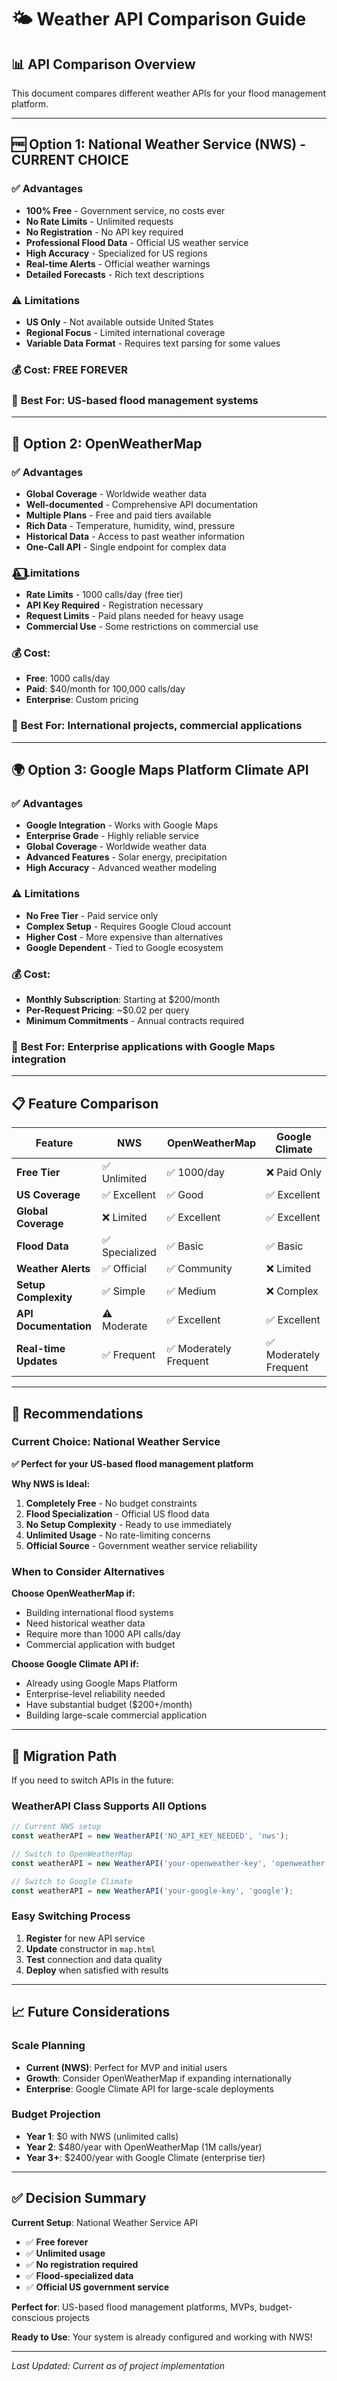 # 🌤️ Weather API Comparison Guide

## 📊 **API Comparison Overview**

This document compares different weather APIs for your flood management platform.

---

## 🆓 **Option 1: National Weather Service (NWS) - CURRENT CHOICE**

### ✅ **Advantages**
- **100% Free** - Government service, no costs ever
- **No Rate Limits** - Unlimited requests
- **No Registration** - No API key required
- **Professional Flood Data** - Official US weather service
- **High Accuracy** - Specialized for US regions
- **Real-time Alerts** - Official weather warnings
- **Detailed Forecasts** - Rich text descriptions

### ⚠️ **Limitations**
- **US Only** - Not available outside United States
- **Regional Focus** - Limited international coverage
- **Variable Data Format** - Requires text parsing for some values

### 💰 **Cost**: **FREE FOREVER**

### 🎯 **Best For**: US-based flood management systems

---

## 🔵 **Option 2: OpenWeatherMap**

### ✅ **Advantages**
- **Global Coverage** - Worldwide weather data
- **Well-documented** - Comprehensive API documentation
- **Multiple Plans** - Free and paid tiers available
- **Rich Data** - Temperature, humidity, wind, pressure
- **Historical Data** - Access to past weather information
- **One-Call API** - Single endpoint for complex data

### ⚠️⃣ **Limitations**
- **Rate Limits** - 1000 calls/day (free tier)
- **API Key Required** - Registration necessary
- **Request Limits** - Paid plans needed for heavy usage
- **Commercial Use** - Some restrictions on commercial use

### 💰 **Cost**:
- **Free**: 1000 calls/day
- **Paid**: $40/month for 100,000 calls/day
- **Enterprise**: Custom pricing

### 🎯 **Best For**: International projects, commercial applications

---

## 🌍 **Option 3: Google Maps Platform Climate API**

### ✅ **Advantages**
- **Google Integration** - Works with Google Maps
- **Enterprise Grade** - Highly reliable service
- **Global Coverage** - Worldwide weather data
- **Advanced Features** - Solar energy, precipitation
- **High Accuracy** - Advanced weather modeling

### ⚠️ **Limitations**
- **No Free Tier** - Paid service only
- **Complex Setup** - Requires Google Cloud account
- **Higher Cost** - More expensive than alternatives
- **Google Dependent** - Tied to Google ecosystem

### 💰 **Cost**:
- **Monthly Subscription**: Starting at $200/month
- **Per-Request Pricing**: ~$0.02 per query
- **Minimum Commitments** - Annual contracts required

### 🎯 **Best For**: Enterprise applications with Google Maps integration

---

## 📋 **Feature Comparison**

| Feature | NWS | OpenWeatherMap | Google Climate |
|---------|-----|----------------|----------------|
| **Free Tier** | ✅ Unlimited | ✅ 1000/day | ❌ Paid Only |
| **US Coverage** | ✅ Excellent | ✅ Good | ✅ Excellent |
| **Global Coverage** | ❌ Limited | ✅ Excellent | ✅ Excellent |
| **Flood Data** | ✅ Specialized | ✅ Basic | ✅ Basic |
| **Weather Alerts** | ✅ Official | ✅ Community | ❌ Limited |
| **Setup Complexity** | ✅ Simple | ✅ Medium | ❌ Complex |
| **API Documentation** | ⚠️ Moderate | ✅ Excellent | ✅ Excellent |
| **Real-time Updates** | ✅ Frequent | ✅ Moderately Frequent | ✅ Moderately Frequent |

---

## 🎯 **Recommendations**

### **Current Choice: National Weather Service**
**✅ Perfect for your US-based flood management platform**

**Why NWS is Ideal:**
1. **Completely Free** - No budget constraints
2. **Flood Specialization** - Official US flood data
3. **No Setup Complexity** - Ready to use immediately
4. **Unlimited Usage** - No rate-limiting concerns
5. **Official Source** - Government weather service reliability

### **When to Consider Alternatives**

**Choose OpenWeatherMap if:**
- Building international flood systems
- Need historical weather data
- Require more than 1000 API calls/day
- Commercial application with budget

**Choose Google Climate API if:**
- Already using Google Maps Platform
- Enterprise-level reliability needed
- Have substantial budget ($200+/month)
- Building large-scale commercial application

---

## 🔄 **Migration Path**

If you need to switch APIs in the future:

### **WeatherAPI Class Supports All Options**
```javascript
// Current NWS setup
const weatherAPI = new WeatherAPI('NO_API_KEY_NEEDED', 'nws');

// Switch to OpenWeatherMap
const weatherAPI = new WeatherAPI('your-openweather-key', 'openweather');

// Switch to Google Climate
const weatherAPI = new WeatherAPI('your-google-key', 'google');
```

### **Easy Switching Process**
1. **Register** for new API service
2. **Update** constructor in `map.html`
3. **Test** connection and data quality
4. **Deploy** when satisfied with results

---

## 📈 **Future Considerations**

### **Scale Planning**
- **Current (NWS)**: Perfect for MVP and initial users
- **Growth**: Consider OpenWeatherMap if expanding internationally
- **Enterprise**: Google Climate API for large-scale deployments

### **Budget Projection**
- **Year 1**: $0 with NWS (unlimited calls)
- **Year 2**: $480/year with OpenWeatherMap (1M calls/year)
- **Year 3+**: $2400/year with Google Climate (enterprise tier)

---

## ✅ **Decision Summary**

**Current Setup**: National Weather Service API
- ✅ **Free forever**
- ✅ **Unlimited usage**
- ✅ **No registration required**
- ✅ **Flood-specialized data**
- ✅ **Official US government service**

**Perfect for**: US-based flood management platforms, MVPs, budget-conscious projects

**Ready to Use**: Your system is already configured and working with NWS!

---

*Last Updated: Current as of project implementation*